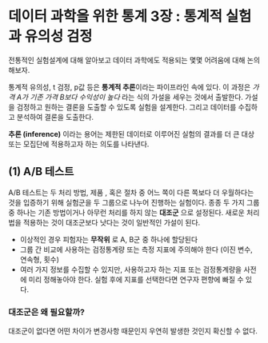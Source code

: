 # 데이터 과학을 위한 통계 3장 : 통계적 실험과 유의성 검정

전통적인 실험설계에 대해 알아보고 데이터 과학에도 적용되는 몇몇 어려움에 대해 논의해보자. 

통계적 유의성, t 검정, p값 등은 **통계적 추론**이라는 파이프라인 속에 있다. 이 과정은 *가격 A가 기존 가격 B보다 수익성이 높다* 라는 식의 가설을 세우는 것에서 출발한다. 가설을 검정하고 원하는 결론을 도출할 수 있도록 실험을 설계한다. 그리고 데이터를 수집하고 분석하여 결론을 도출한다.

**추론 (inference)** 이라는 용어는 제한된 데이터로 이루어진 실험의 결과를 더 큰 대상 또는 모집단에 적용하고자 하는 의도를 나타낸다.

## (1) A/B 테스트

A/B 테스트는 두 처리 방법, 제품 , 혹은 절차 중 어느 쪽이 다른 쪽보다 더 우월하다는 것을 입증하기 위해 실험군을 두 그룹으로 나누어 진행하는 실험이다. 종종 두 가지 그룹 중 하나는 기존 방법이거나 아무런 처리를 하지 않는 **대조군** 으로 설정된다. 새로운 처리법을 적용하는 것이 대조군보다 낫다는 것이 일반적인 가설이 된다.

- 이상적인 경우 피험자는 **무작위** 로 A, B군 중 하나에 할당된다
- 그룹 간 비교에 사용하는 검정통계량 또는 측정 지표에 주의해야 한다 (이진 변수, 연속형, 횟수)
- 여러 가지 정보를 수집할 수 있지만, 사용하고자 하는 지표 또는 검정통계량을 사전에 미리 정해놓아야 한다. 실험 후에 지표를 선택한다면 연구자 편향에 빠질 수 있다.

### 대조군은 왜 필요할까?

대조군이 없다면 어떤 차이가 변경사항 때문인지 우연히 발생한 것인지 확신할 수 없다. 
